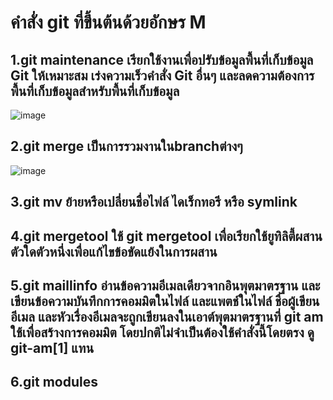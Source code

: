 # คำสั่ง git ที่ขึ้นต้นด้วยอักษร M

## 1.git maintenance เรียกใช้งานเพื่อปรับข้อมูลพื้นที่เก็บข้อมูล Git ให้เหมาะสม เร่งความเร็วคำสั่ง Git อื่นๆ และลดความต้องการพื้นที่เก็บข้อมูลสำหรับพื้นที่เก็บข้อมูล
![image](https://github.com/VisawaPRO/Git_A-Z_Mission_65030229/assets/144195555/65e09405-68c6-4809-be63-2e9a85305716)

## 2.git merge เป็นการรวมงานในbranchต่างๆ
![image](https://github.com/VisawaPRO/Git_A-Z_Mission_65030229/assets/144195555/565b60b9-54d5-4e87-ae8a-df5422a61cc9)

## 3.git mv ย้ายหรือเปลี่ยนชื่อไฟล์ ไดเร็กทอรี หรือ symlink

## 4.git mergetool ใช้ git mergetool เพื่อเรียกใช้ยูทิลิตี้ผสานตัวใดตัวหนึ่งเพื่อแก้ไขข้อขัดแย้งในการผสาน

## 5.git maillinfo อ่านข้อความอีเมลเดียวจากอินพุตมาตรฐาน และเขียนข้อความบันทึกการคอมมิตในไฟล์ <msg> และแพตช์ในไฟล์ <patch> ชื่อผู้เขียน อีเมล และหัวเรื่องอีเมลจะถูกเขียนลงในเอาต์พุตมาตรฐานที่ git am ใช้เพื่อสร้างการคอมมิต โดยปกติไม่จำเป็นต้องใช้คำสั่งนี้โดยตรง ดู git-am[1] แทน

## 6.git modules 
